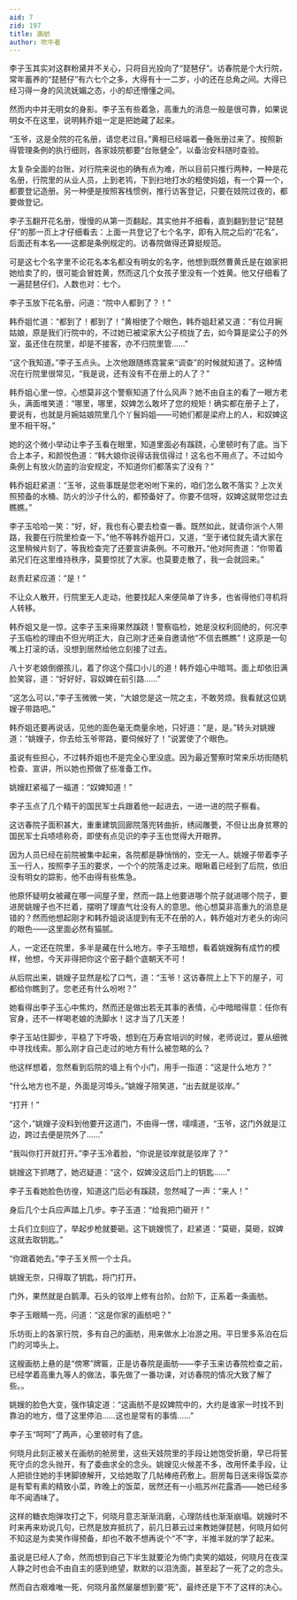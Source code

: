 ```yaml
---
aid: 7
zid: 197
title: 画舫
author: 吹牛者
---
```


李子玉其实对这群粉黛并不关心，只将目光投向了“琵琶仔”。访春院是个大行院，常年蓄养的“琵琶仔”有六七个之多，大得有十一二岁，小的还在总角之间。大得已经习得一身的风流妩媚之态，小的却还懵懂之间。

然而内中并无明女的身影。李子玉有些着急，高重九的消息一般是很可靠，如果说明女不在这里，说明韩乔姐一定是把她藏了起来。

“玉爷，这是全院的花名册，请您老过目。”黄相已经端着一叠账册过来了。按照新得管理条例的执行细则，各家妓院都要“台账健全”，以备治安科随时查验。

太复杂全面的台账，对行院来说也的确有点为难，所以目前只推行两种，一种是花名册，行院里的从业人员，上到老鸨，下到扫地打水的粗使妈姐，有一个算一个，都要登记造册。另一种便是按照客栈惯例，推行访客登记，只要在妓院过夜的，都要做登记。

李子玉翻开花名册，慢慢的从第一页翻起，其实他并不细看，直到翻到登记“琵琶仔”的那一页上才仔细看去：上面一共登记了七个名字，即有入院之后的“花名”，后面还有本名――这都是条例规定的。访春院做得还算挺规范。

可是这七个名字里不论花名本名都没有明女的名字，他想到既然曹黄氏是在娘家把她给卖了的，很可能会冒姓黄，然而这几个女孩子里没有一个姓黄。他又仔细看了一遍琵琶仔们，人数也对：七个。

李子玉放下花名册，问道：“院中人都到了？！”

韩乔姐忙道：“都到了！都到了！”黄相使了个眼色，韩乔姐赶紧又道：“有位月婉姑娘，原是我们行院中的，不过她已被梁家大公子梳拢了去，如今算是梁公子的外室，虽还住在院里，却是不接客，亦不归院里管……”

“这个我知道。”李子玉点头。上次他跟随练霓裳来“调查”的时候就知道了。这种情况在行院里很常见，“我是说，还有没有不在册上的人了？”

韩乔姐心里一惊，心想莫非这个警察知道了什么风声？她不由自主的看了一眼方老头，满面堆笑道：“哪里，哪里，奴婢怎么敢坏了您的规矩！确实都在册子上了，要说有，也就是月婉姑娘院里几个丫鬟妈姐――可她们都是梁府上的人，和奴婢这里不相干呀。”

她的这个微小举动让李子玉看在眼里，知道里面必有蹊跷，心里顿时有了底。当下合上本子，和颜悦色道：“韩大娘你说得话我信得过！这名也不用点了。不过如今条例上有放火防盗的治安规定，不知道你们都落实了没有？”

韩乔姐赶紧道：“玉爷，这些事既是您老吩咐下来的，咱们怎么敢不落实？上次关照预备的水桶、防火的沙子什么的，都预备好了。你要不信呀，奴婢这就带您过去瞧瞧。”

李子玉哈哈一笑：“好，好，我也有心要去检查一番。既然如此，就请你派个人带路，我要在行院里检查一下。”他不等韩乔姐开口，又道，“至于诸位就先请大家在这里稍候片刻了，等我检查完了还要宣讲条例。不可散开。”他对阿贵道：“你带着弟兄们在这里维持秩序，莫要惊扰了大家。也莫要走散了，我一会就回来。”

赵贵赶紧应道：“是！”

不让众人散开，行院里无人走动，他要找起人来便简单了许多，也省得他们寻机将人转移。

韩乔姐又是一惊，这李子玉来得果然蹊跷！警察临检，她是没权利回绝的，何况李子玉临检的理由不但光明正大，自己刚才还亲自邀请他“不信去瞧瞧”！这原是一句嘴上打滚的话，没想到居然给他立刻接了过去。

八十岁老娘倒绷孩儿，着了你这个孺口小儿的道！韩乔姐心中暗骂。面上却依旧满脸笑容，道：“好好好，容奴婢在前引路……”

“这怎么可以，”李子玉微微一笑，“大娘您是这一院之主，不敢劳烦。我看就这位姚嫂子带路吧。”

韩乔姐还要再说话，见他的面色毫无商量余地，只好道：“是，是。”转头对姚嫂道：“姚嫂子，你去给玉爷带路，要伺候好了！”说罢使了个眼色。

虽说有些担心，不过韩乔姐也不是完全心里没底。因为最近警察时常来乐坊街随机检查、宣讲，所以她也预做了些准备工作。

姚嫂赶紧福了一福道：“奴婢知道！”

李子玉点了几个精干的国民军士兵跟着他一起进去，一进一进的院子察看。

这访春院子面积甚大，重重建筑回廊院落兜转曲折，绣闼雕甍，不但让出身贫寒的国民军士兵啧啧称奇，即使有点见识的李子玉也觉得大开眼界。

因为人员已经在前院被集中起来，各院都是静悄悄的，空无一人。姚嫂子带着李子玉一行人，按照李子玉的要求，一个个的院落走过来。眼瞅着已经到了后院，依旧没有明女的踪影，他不由得有些焦急。

他原怀疑明女被藏在哪一间屋子里，然而一路上他要进哪个院子就进哪个院子，要进房姚嫂子也不拦着，摆明了理直气壮没有人的意思。他心想莫非高重九的消息是错的？然而他想起刚才和韩乔姐说话提到有无不在册的人，韩乔姐对方老头的询问的眼色――这里面必然有猫腻。

人，一定还在院里，多半是藏在什么地方。李子玉暗想，看着姚嫂胸有成竹的模样，他想，今天非得把你这个窑子翻个底朝天不可！

从后院出来，姚嫂子显然是松了口气，道：“玉爷！这访春院上上下下的屋子，可都给你瞧到了。您老还有什么吩咐？”

她看得出李子玉心中焦灼，然而还是做出若无其事的表情，心中暗暗得意：任你有官身，还不一样喝老娘的洗脚水！这才当了几天差！

李子玉站住脚步，平稳了下呼吸，想到在万寿宫培训的时候，老师说过，要从细微中寻找线索。那么刚才自己走过的地方有什么被忽略的么？

他这样想着，忽然看到后院的墙上有个小门，用手一指道：“这是什么地方？”

“什么地方也不是，外面是河埠头。”姚嫂子陪笑道，“出去就是驳岸。”

“打开！”

“这个，”姚嫂子没料到他要开这道门，不由得一愣，嚅嚅道，“玉爷，这门外就是江边，跨过去便是院外了……”

“我叫你打开就打开。”李子玉冷着脸，“你说是驳岸就是驳岸了？”

姚嫂这下抓瞎了，她迟疑道：“这个，奴婢没这后门上的钥匙……”

李子玉看她脸色彷徨，知道这门后必有蹊跷，忽然喊了一声：“来人！”

身后几个士兵应声踏上几步。李子玉道：“给我把门砸开！”

士兵们立刻应了，举起步枪就要砸。这下姚嫂慌了，赶紧道：“莫砸，莫砸，奴婢这就去取钥匙。”

“你跟着她去。”李子玉关照一个士兵。

姚嫂无奈，只得取了钥匙，将门打开。

门外，果然就是白鹅潭。石头的驳岸上修有台阶。台阶下，正系着一条画舫。

李子玉眼睛一亮，问道：“这是你家的画舫吧？”

乐坊街上的各家行院，多有自己的画舫，用来做水上冶游之用。平日里多系泊在后门的河埠头上。

这艘画舫上悬的是“傍寒”牌匾，正是访春院是画舫――李子玉来访春院检查之前，已经学着高重九等人的做法，事先做了一番功课，对访春院的情况大致了解了些。。

姚嫂的脸色大变，强作镇定道：“这画舫不是奴婢院中的，大约是谁家一时找不到靠泊的地方，借了这里停泊……这也是常有的事情……”

李子玉“呵呵”了两声，心里顿时有了底。

何晓月此刻正被关在画舫的舱房里，这些天妓院里的手段让她饱受折磨，早已将誓死守贞的念头抛开，有了委曲求全的念头。姚嫂见火候差不多，改用怀柔手段，让人把锁住她的手铐脚镣解开，又给她取了几帖棒疮药敷上。厨房每日送来得饭菜亦是有荤有素的精致小菜，昨晚上的饭菜，居然还有一小瓶苏州花露酒――她已经多年不闻酒味了。

这样的糖衣炮弹攻打之下，何晓月意志渐渐消磨，心理防线也渐渐崩塌。姚嫂时不时来再来劝说几句，已然是放弃抵抗了，前几日慕云过来教她弹琵琶，何晓月如何不知这是为卖笑作得预备，却也不敢不想再说个“不”字，半推半就的学了起来。

虽说是已经人了命，然而想到自己下半生就要沦为倚门卖笑的娼妓，何晓月在夜深人静之时也会不由自主的感到绝望，默默的以泪洗面，甚至起了一死了之的念头。

然而自古艰难唯一死，何晓月虽然屡屡想到要“死”，最终还是下不了这样的决心。
